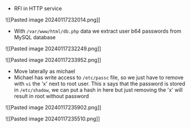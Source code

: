 * RFI in HTTP service

![[Pasted image 20240117232014.png]]

* With `/var/www/html/db.php` data we extract user b64 passwords from MySQL database

![[Pasted image 20240117232249.png]]

![[Pasted image 20240117233952.png]]

* Move laterally as michael
* Michael has write access to `/etc/passc` file, so we just have to remove with `vi` the 'x' next to root user. This x says that the password is stored in `/etc/shadow`, we can put a hash in here but just removing the 'x' will result in root without password

![[Pasted image 20240117235902.png]]

![[Pasted image 20240117235510.png]]